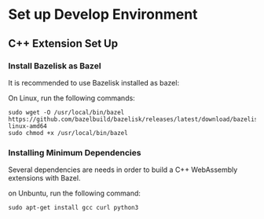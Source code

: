 # Set up Develop Environment

## C++ Extension Set Up

### Install Bazelisk as Bazel

It is recommended to use Bazelisk installed as bazel:

On Linux, run the following commands:

```
sudo wget -O /usr/local/bin/bazel https://github.com/bazelbuild/bazelisk/releases/latest/download/bazelisk-linux-amd64
sudo chmod +x /usr/local/bin/bazel
```

### Installing Minimum Dependencies

Several dependencies are needs in order to build a C++ WebAssembly extensions with Bazel.

on Unbuntu, run the following command:

```
sudo apt-get install gcc curl python3
```
